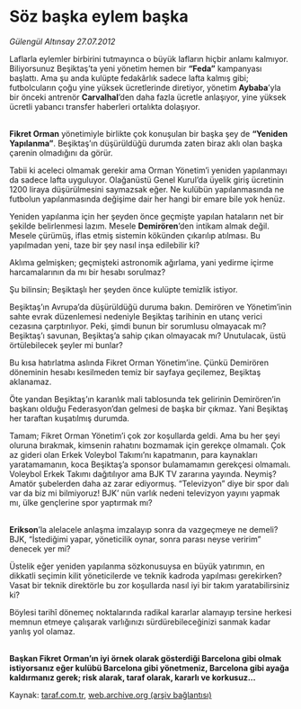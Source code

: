 # Söz başka eylem başka

*Gülengül Altınsay 27.07.2012*

<div class="yazi"><p>Laflarla eylemler birbirini tutmayınca o büyük lafların hiçbir anlamı kalmıyor. Biliyorsunuz Beşiktaş’ta yeni yönetim hemen bir <b>“Feda”</b> kampanyası başlattı. Ama şu anda kulüpte fedakârlık sadece lafta kalmış gibi; futbolcuların çoğu yine yüksek ücretlerinde diretiyor, yönetim <b>Aybaba</b>’yla bir önceki antrenör <b>Carvalhal</b>’den daha fazla ücretle anlaşıyor, yine yüksek ücretli yabancı transfer haberleri ortalıkta dolaşıyor. </p>
<p><b><br/>Fikret Orman</b> yönetimiyle birlikte çok konuşulan bir başka şey de <b>“Yeniden Yapılanma”</b>. Beşiktaş’ın düşürüldüğü durumda zaten biraz aklı olan başka çarenin olmadığını da görür. </p>
<p>Tabii ki aceleci olmamak gerekir ama Orman Yönetim’i yeniden yapılanmayı da sadece lafta uyguluyor. Olağanüstü Genel Kurul’da üyelik giriş ücretinin 1200 liraya düşürülmesini saymazsak eğer. Ne kulübün yapılanmasında ne futbolun yapılanmasında değişime dair her hangi bir emare bile yok henüz.</p>
<p>Yeniden yapılanma için her şeyden önce geçmişte yapılan hataların net bir şekilde belirlenmesi lazım. Mesele <b>Demirören</b>’den intikam almak değil. Mesele çürümüş, iflas etmiş sistemin kökünden çıkarılıp atılması. Bu yapılmadan yeni, taze bir şey nasıl inşa edilebilir ki?</p>
<p>Aklıma gelmişken; geçmişteki astronomik ağırlama, yani yedirme içirme harcamalarının da mı bir hesabı sorulmaz?</p>
<p>Şu bilinsin; Beşiktaşlı her şeyden önce kulüpte temizlik istiyor.</p>
<p>Beşiktaş’ın Avrupa’da düşürüldüğü duruma bakın. Demirören ve Yönetim’inin sahte evrak düzenlemesi nedeniyle Beşiktaş tarihinin en utanç verici cezasına çarptırılıyor. Peki, şimdi bunun bir sorumlusu olmayacak mı? Beşiktaş’ı savunan, Beşiktaş’a sahip çıkan olmayacak mı? Unutulacak, üstü örtülebilecek şeyler mi bunlar?</p>
<p>Bu kısa hatırlatma aslında Fikret Orman Yönetim’ine. Çünkü Demirören döneminin hesabı kesilmeden temiz bir sayfaya geçilemez, Beşiktaş aklanamaz.</p>
<p>Öte yandan Beşiktaş’ın karanlık mali tablosunda tek gelirinin Demirören’in başkanı olduğu Federasyon’dan gelmesi de başka bir çıkmaz. Yani Beşiktaş her taraftan kuşatılmış durumda.</p>
<p>Tamam; Fikret Orman Yönetim’i çok zor koşullarda geldi. Ama bu her şeyi oluruna bırakmak, kimsenin rahatını bozmamak için gerekçe olmamalı. Çok az gideri olan Erkek Voleybol Takımı’nı kapatmanın, para kaynakları yaratamamanın, koca Beşiktaş’a sponsor bulamamamın gerekçesi olmamalı. Voleybol Erkek Takımı dağıtılıyor ama BJK TV zararına yayında. Neymiş? Amatör şubelerden daha az zarar ediyormuş. “Televizyon” diye bir spor dalı var da biz mi bilmiyoruz! BJK’ nün varlık nedeni televizyon yayını yapmak mı, ülke gençlerine spor yaptırmak mı?</p>
<p><b><br/>Erikson</b>’la alelacele anlaşma imzalayıp sonra da vazgeçmeye ne demeli? BJK, “İstediğimi yapar, yöneticilik oynar, sonra parası neyse veririm” denecek yer mi?</p>
<p>Üstelik eğer yeniden yapılanma sözkonusuysa en büyük yatırımın, en dikkatli seçimin kilit yöneticilerde ve teknik kadroda yapılması gerekirken? Vasat bir teknik direktörle bu zor koşullarda nasıl iyi bir takım yaratabilirsiniz ki?</p>
<p>Böylesi tarihî dönemeç noktalarında radikal kararlar alamayıp tersine herkesi memnun etmeye çalışarak varlığınızı sürdürebileceğinizi sanmak kadar yanlış yol olamaz.</p>
<p><b><br/>Başkan Fikret Orman’ın iyi örnek olarak gösterdiği Barcelona gibi olmak istiyorsanız eğer kulübü Barcelona gibi yönetmeniz, Barcelona gibi ayağa kaldırmanız gerek; risk alarak, taraf olarak, kararlı ve korkusuz... </b></p>
</div>

Kaynak: [taraf.com.tr](http://www.taraf.com.tr/gulengul-altinsay/makale-soz-baska-eylem-baska.htm), [web.archive.org (arşiv bağlantısı)](http://web.archive.org/web/20130624095028/http://www.taraf.com.tr/gulengul-altinsay/makale-soz-baska-eylem-baska.htm)
